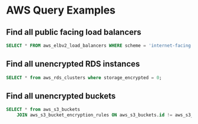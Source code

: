 # AWS Query Examples

## Find all public facing load balancers

```sql
SELECT * FROM aws_elbv2_load_balancers WHERE scheme = 'internet-facing';
```

## Find all unencrypted RDS instances

```sql
SELECT * from aws_rds_clusters where storage_encrypted = 0;
```

## Find all unencrypted buckets

```sql
SELECT * from aws_s3_buckets
    JOIN aws_s3_bucket_encryption_rules ON aws_s3_buckets.id != aws_s3_bucket_encryption_rules.bucket_id;
```

